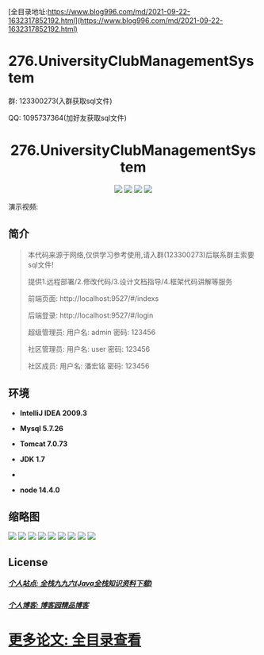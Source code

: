 [全目录地址:https://www.blog996.com/md/2021-09-22-1632317852192.html](https://www.blog996.com/md/2021-09-22-1632317852192.html)
# 276.UniversityClubManagementSystem

<p>群: 123300273(入群获取sql文件)</p>
<p>QQ: 1095737364(加好友获取sql文件)</p>

<p><h1 align="center">276.UniversityClubManagementSystem</h1></p>


<p align="center">
	<img src="https://img.shields.io/badge/jdk-1.7-orange.svg"/>
    <img src="https://img.shields.io/badge/springboot-3.x-lightgrey.svg"/>
    <img src="https://img.shields.io/badge/vue-3.x-blue.svg"/>
    <img src="https://img.shields.io/badge/mybatis-5.x-yellow.svg"/>
</p>

演示视频: []()

## 简介


> 本代码来源于网络,仅供学习参考使用,请入群(123300273)后联系群主索要sql文件!
>
> 提供1.远程部署/2.修改代码/3.设计文档指导/4.框架代码讲解等服务
> 
> 前端页面: http://localhost:9527/#/indexs
>
> 后端登录: http://localhost:9527/#/login
>
> 超级管理员: 用户名: admin  密码: 123456
> 
> 社区管理员: 用户名: user  密码: 123456
> 
> 社区成员: 用户名: 潘宏铭  密码: 123456
>



## 环境

- <b>IntelliJ IDEA 2009.3</b>

- <b>Mysql 5.7.26</b>

- <b>Tomcat 7.0.73</b>

- <b>JDK 1.7</b>
- 
- <b>node 14.4.0</b>




## 缩略图

![](https://img2023.cnblogs.com/blog/588112/202310/588112-20231021074446518-1329048608.png)
![](https://img2023.cnblogs.com/blog/588112/202310/588112-20231021074453340-1494409236.png)
![](https://img2023.cnblogs.com/blog/588112/202310/588112-20231021074458811-1817019699.png)
![](https://img2023.cnblogs.com/blog/588112/202310/588112-20231021074503017-1508229212.png)
![](https://img2023.cnblogs.com/blog/588112/202310/588112-20231021074508576-702487873.png)
![](https://img2023.cnblogs.com/blog/588112/202310/588112-20231021074513431-1366589343.png)
![](https://img2023.cnblogs.com/blog/588112/202310/588112-20231021074517304-1929621181.png)
![](https://img2023.cnblogs.com/blog/588112/202310/588112-20231021074520964-2018798479.png)
![](https://img2023.cnblogs.com/blog/588112/202310/588112-20231021074524854-517555010.png)





## License

##### [个人站点: 全栈九九六(Java全栈知识资料下载)](https://www.blog996.com/)
##### [个人博客: 博客园精品博客](https://www.cnblogs.com/yysbolg/)
# [更多论文: 全目录查看](https://www.blog996.com/md/2021-09-22-1632317852192.html)





